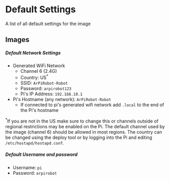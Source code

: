 # Default Settings

A list of all default settings for the image

## Images

##### Default Network Settings

- Generated WiFi Network
    - Channel 6 (2.4G)
    - Country: US<sup>&ast;</sup>
    - SSID: `ArPiRobot-Robot`
    - Password: `arpirobot123`
    - Pi's IP Address: `192.168.10.1`
- Pi's Hostname (any network): `ArPiRobot-Robot`
    - If connected to pi's generated wifi network add `.local` to the end of the Pi's hostname

<sup>&ast;</sup>If you are not in the US make sure to change this or channels outside of regional restrictions may be enabled on the Pi. The default channel used by the image (channel 6) should be allowed in most regions. The country can be changed using the deploy tool or by logging into the Pi and editing `/etc/hostapd/hostapd.conf`.

##### Default Username and password
- Username: `pi`
- Password: `arpirobot`
